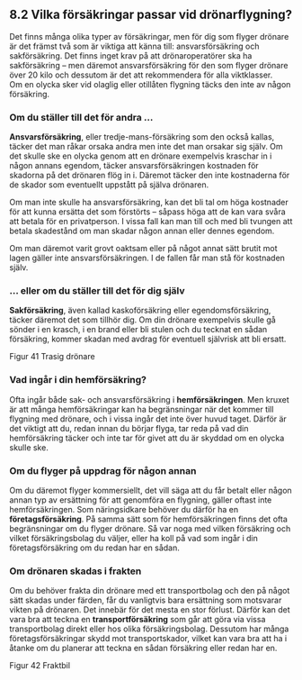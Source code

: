 ## 8.2 Vilka försäkringar passar vid drönarflygning?

Det finns många olika typer av försäkringar, men för dig som flyger drönare är det främst två som är viktiga att känna till: ansvarsförsäkring och sakförsäkring. Det finns inget krav på att drönaroperatörer ska ha sakförsäkring – men däremot ansvarsförsäkring för den som flyger drönare över 20 kilo och dessutom är det att rekommendera för alla viktklasser.  
Om en olycka sker vid olaglig eller otillåten flygning täcks den inte av någon försäkring.

### Om du ställer till det för andra ...

**Ansvarsförsäkring**, eller tredje-mans-försäkring som den också kallas, täcker det man råkar orsaka andra men inte det man orsakar sig själv. Om det skulle ske en olycka genom att en drönare exempelvis kraschar in i någon annans egendom, täcker ansvarsförsäkringen kostnaden för skadorna på det drönaren flög in i. Däremot täcker den inte kostnaderna för de
skador som eventuellt uppstått på själva drönaren.

Om man inte skulle ha ansvarsförsäkring, kan det bli tal om höga kostnader för att kunna ersätta det som förstörts – såpass höga att de kan vara svåra att betala för en privatperson. I vissa fall kan man till och med bli tvungen att betala skadestånd om man skadar någon annan eller dennes egendom.

Om man däremot varit grovt oaktsam eller på något annat sätt brutit mot lagen gäller inte ansvarsförsäkringen. I de fallen får man stå för kostnaden själv.

### … eller om du ställer till det för dig själv

**Sakförsäkring**, även kallad kaskoförsäkring eller egendomsförsäkring, täcker däremot det som tillhör dig. Om din drönare exempelvis skulle gå sönder i en krasch, i en brand eller bli stulen och du tecknat en sådan försäkring, kommer skadan med avdrag för eventuell självrisk att bli ersatt.

Figur 41 Trasig drönare

### Vad ingår i din hemförsäkring?

Ofta ingår både sak- och ansvarsförsäkring i **hemförsäkringen**. Men kruxet är att många hemförsäkringar kan ha begränsningar när det kommer till flygning med drönare, och i vissa ingår det inte över huvud taget. Därför är det viktigt att du, redan innan du börjar flyga, tar reda på vad din hemförsäkring täcker och inte tar för givet att du är skyddad om en olycka skulle ske.

### Om du flyger på uppdrag för någon annan

Om du däremot flyger kommersiellt, det vill säga att du får betalt eller någon annan typ av ersättning för att genomföra en flygning, gäller oftast inte hemförsäkringen. Som näringsidkare behöver du därför ha en **företagsförsäkring**. På samma sätt som för hemförsäkringen finns det ofta begränsningar om du flyger drönare. Så var noga med vilken försäkring och vilket försäkringsbolag du väljer, eller ha koll på vad som ingår i din
företagsförsäkring om du redan har en sådan.

### Om drönaren skadas i frakten

Om du behöver frakta din drönare med ett transportbolag och den på något sätt skadas under färden, får du vanligtvis bara ersättning som motsvarar vikten på drönaren. Det innebär för det mesta en stor förlust. Därför kan det vara bra att teckna en **transportförsäkring** som går att göra via vissa transportbolag direkt eller hos olika försäkringsbolag. Dessutom har många företagsförsäkringar skydd mot transportskador, vilket kan vara bra att ha i åtanke om du planerar att teckna en sådan försäkring eller redan har en.

Figur 42 Fraktbil
